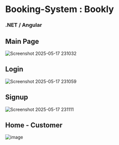 # Booking-System : Bookly
### .NET / Angular

## Main Page
![Screenshot 2025-05-17 231032](https://github.com/user-attachments/assets/a1e67377-6b14-4cb5-9432-c8bf3ac4c653)

## Login 
![Screenshot 2025-05-17 231059](https://github.com/user-attachments/assets/8bb7c132-b31c-4b2e-bca3-5eccb1137085)

## Signup
![Screenshot 2025-05-17 231111](https://github.com/user-attachments/assets/03b5f141-ab6a-4708-b87f-b131bea63906)

## Home - Customer
![image](https://github.com/user-attachments/assets/0edd673b-fb4e-4ef2-89fa-30ab3cf3f567)




